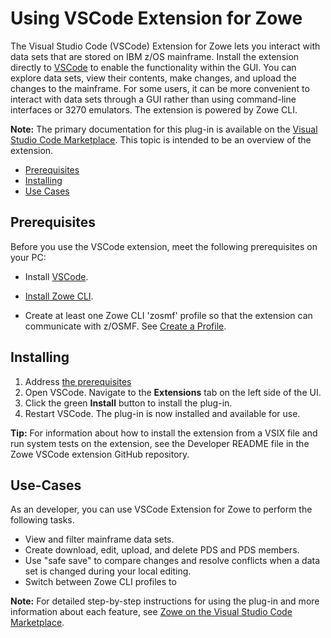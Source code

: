 # Using VSCode Extension for Zowe

The Visual Studio Code (VSCode) Extension for Zowe lets you interact with data sets that are stored on IBM z/OS mainframe. Install the extension directly to [VSCode](https://code.visualstudio.com/) to enable the functionality within the GUI. You can explore data sets, view their contents, make changes, and upload the changes to the mainframe. For some users, it can be more convenient to interact with data sets through a GUI rather than using command-line interfaces or 3270 emulators. The extension is powered by Zowe CLI.

**Note:** The primary documentation for this plug-in is available on the [Visual Studio Code Marketplace](https://marketplace.visualstudio.com/items?itemName=Zowe.vscode-extension-for-zowe). This topic is intended to be an overview of the extension.

  - [Prerequisites](#prerequisites)
  - [Installing](#installing)
  - [Use Cases](#use-cases)

## Prerequisites

Before you use the VSCode extension, meet the following prerequisites on your PC:

  - Install [VSCode](https://code.visualstudio.com/).

  - [Install Zowe CLI](cli-installcli.md).
  
  - Create at least one Zowe CLI 'zosmf' profile so that the extension can communicate with z/OSMF. See [Create a Profile](cli-create).

## Installing

1. Address [the prerequisites](#prerequisites)
2. Open VSCode. Navigate to the **Extensions** tab on the left side of the UI.
3. Click the green **Install** button to install the plug-in.
4. Restart VSCode. The plug-in is now installed and available for use.

**Tip:** For information about how to install the extension from a VSIX file and run system tests on the extension, see the Developer README file in the Zowe VSCode extension GitHub repository.

## Use-Cases

As an developer, you can use VSCode Extension for Zowe to perform the following tasks. 

- View and filter mainframe data sets.
- Create download, edit, upload, and delete PDS and PDS members.
- Use "safe save" to compare changes and resolve conflicts when a data set is changed during your local editing. 
- Switch between Zowe CLI profiles to 

**Note:** For detailed step-by-step instructions for using the plug-in and more information about each feature, see [Zowe on the Visual Studio Code Marketplace](https://marketplace.visualstudio.com/items?itemName=Zowe.vscode-extension-for-zowe).